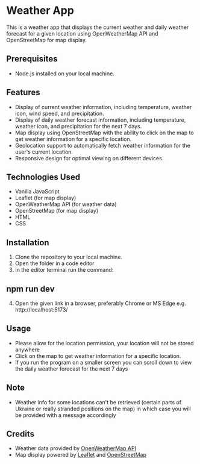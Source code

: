 # Weather App

This is a weather app that displays the current weather and daily weather forecast for a given location using OpenWeatherMap API and OpenStreetMap for map display.

## Prerequisites

- Node.js installed on your local machine.

## Features

- Display of current weather information, including temperature, weather icon, wind speed, and precipitation.
- Display of daily weather forecast information, including temperature, weather icon, and precipitation for the next 7 days.
- Map display using OpenStreetMap with the ability to click on the map to get weather information for a specific location.
- Geolocation support to automatically fetch weather information for the user's current location.
- Responsive design for optimal viewing on different devices.

## Technologies Used

- Vanilla JavaScript
- Leaflet (for map display)
- OpenWeatherMap API (for weather data)
- OpenStreetMap (for map display)
- HTML
- CSS

## Installation

1. Clone the repository to your local machine.
2. Open the folder in a code editor
3. In the editor terminal run the command:

## npm run dev

4. Open the given link in a browser, preferably Chrome or MS Edge e.g. http://localhost:5173/

## Usage

- Please allow for the location permission, your location will not be stored anywhere
- Click on the map to get weather information for a specific location.
- If you run the program on a smaller screen you can scroll down to view the daily weather forecast for the next 7 days

## Note

- Weather info for some locations can't be retrieved (certain parts of Ukraine or really stranded positions on the map) in which case you will be provided with a message accordingly

## Credits

- Weather data provided by [OpenWeatherMap API](https://openweathermap.org/)
- Map display powered by [Leaflet](https://leafletjs.com/) and [OpenStreetMap](https://www.openstreetmap.org/)

